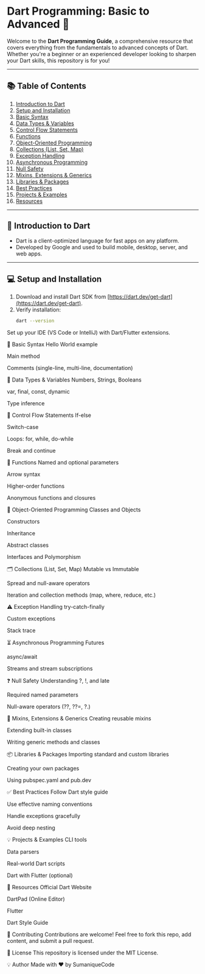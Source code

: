 # Dart Programming: Basic to Advanced 🚀

Welcome to the **Dart Programming Guide**, a comprehensive resource that covers everything from the fundamentals to advanced concepts of Dart. Whether you're a beginner or an experienced developer looking to sharpen your Dart skills, this repository is for you!

---

## 📚 Table of Contents

1. [Introduction to Dart](#introduction-to-dart)
2. [Setup and Installation](#setup-and-installation)
3. [Basic Syntax](#basic-syntax)
4. [Data Types & Variables](#data-types--variables)
5. [Control Flow Statements](#control-flow-statements)
6. [Functions](#functions)
7. [Object-Oriented Programming](#object-oriented-programming)
8. [Collections (List, Set, Map)](#collections-list-set-map)
9. [Exception Handling](#exception-handling)
10. [Asynchronous Programming](#asynchronous-programming)
11. [Null Safety](#null-safety)
12. [Mixins, Extensions & Generics](#mixins-extensions--generics)
13. [Libraries & Packages](#libraries--packages)
14. [Best Practices](#best-practices)
15. [Projects & Examples](#projects--examples)
16. [Resources](#resources)

---

## 📌 Introduction to Dart

- Dart is a client-optimized language for fast apps on any platform.
- Developed by Google and used to build mobile, desktop, server, and web apps.

---

## 💻 Setup and Installation

1. Download and install Dart SDK from [https://dart.dev/get-dart](https://dart.dev/get-dart).
2. Verify installation:
   ```bash
   dart --version
Set up your IDE (VS Code or IntelliJ) with Dart/Flutter extensions.

📝 Basic Syntax
Hello World example

Main method

Comments (single-line, multi-line, documentation)

🔢 Data Types & Variables
Numbers, Strings, Booleans

var, final, const, dynamic

Type inference

🔁 Control Flow Statements
If-else

Switch-case

Loops: for, while, do-while

Break and continue

🧮 Functions
Named and optional parameters

Arrow syntax

Higher-order functions

Anonymous functions and closures

🧱 Object-Oriented Programming
Classes and Objects

Constructors

Inheritance

Abstract classes

Interfaces and Polymorphism

🗂️ Collections (List, Set, Map)
Mutable vs Immutable

Spread and null-aware operators

Iteration and collection methods (map, where, reduce, etc.)

⚠️ Exception Handling
try-catch-finally

Custom exceptions

Stack trace

⏳ Asynchronous Programming
Futures

async/await

Streams and stream subscriptions

❓ Null Safety
Understanding ?, !, and late

Required named parameters

Null-aware operators (??, ??=, ?.)

🧬 Mixins, Extensions & Generics
Creating reusable mixins

Extending built-in classes

Writing generic methods and classes

📦 Libraries & Packages
Importing standard and custom libraries

Creating your own packages

Using pubspec.yaml and pub.dev

✅ Best Practices
Follow Dart style guide

Use effective naming conventions

Handle exceptions gracefully

Avoid deep nesting

💡 Projects & Examples
CLI tools

Data parsers

Real-world Dart scripts

Dart with Flutter (optional)

📘 Resources
Official Dart Website

DartPad (Online Editor)

Flutter

Dart Style Guide

🤝 Contributing
Contributions are welcome! Feel free to fork this repo, add content, and submit a pull request.

📄 License
This repository is licensed under the MIT License.

💡 Author
Made with ❤️ by SumaniqueCode